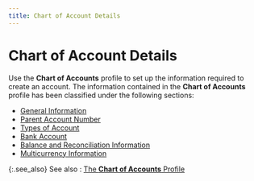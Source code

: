 ```yaml
---
title: Chart of Account Details
---
```


# Chart of Account Details


Use the **Chart of Accounts** profile  to set up the information required to create an account. The information  contained in the **Chart of Accounts**  profile has been classified under the following sections:

- [General  Information]({{site.sc_baseurl}}/options/acc-info/coa/chart-of-accounts-details/general_information_coa.html)
- [Parent  Account Number]({{site.sc_baseurl}}/options/acc-info/coa/chart-of-accounts-details/parent_account_number.html)
- [Types  of Account]({{site.sc_baseurl}}/options/acc-info/coa/chart-of-accounts-details/type_of_account.html)
- [Bank  Account]({{site.sc_baseurl}}/options/acc-info/coa/chart-of-accounts-details/bank_account.html)
- [Balance  and Reconciliation Information]({{site.sc_baseurl}}/options/acc-info/coa/chart-of-accounts-details/balance_and_reconciliation_information.html)
- [Multicurrency  Information]({{site.sc_baseurl}}/options/acc-info/coa/chart-of-accounts-details/multicurrency_information1.html)



{:.see_also}
See also
: [The  **Chart of Accounts** Profile]({{site.sc_baseurl}}/options/acc-info/coa/setup-coa/the_chart_of_accounts_profile.html)
